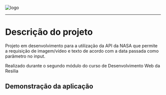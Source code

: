 ![logo](https://user-images.githubusercontent.com/95655990/168451365-163fd530-c561-43c8-aede-85101e141650.png)
<hr>

<h1>Descrição do projeto</h1>

<p>Projeto em desenvolvimento para a utilização da API da NASA que permite a requisição de imagem/vídeo e texto de acordo com a data passada como parâmetro no input.

Realizado durante o segundo módulo do curso de Desenvolvimento Web da Resilia</p>


<h2>Demonstração da aplicação</h2>

